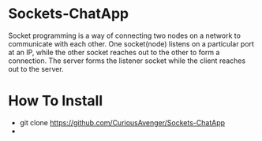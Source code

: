 # Sockets-ChatApp
Socket programming is a way of connecting two nodes on a network to communicate with each other. One socket(node) listens on a particular port at an IP, while the other socket reaches out to the other to form a connection. The server forms the listener socket while the client reaches out to the server.

# How To Install
- git clone https://github.com/CuriousAvenger/Sockets-ChatApp
- 
